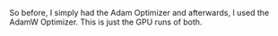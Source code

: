 So before, I simply had the Adam Optimizer and afterwards, I used the AdamW Optimizer. This is just the GPU runs of both.
